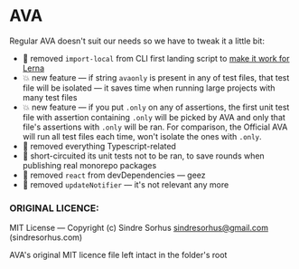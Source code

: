 # AVA

Regular AVA doesn't suit our needs so we have to tweak it a little bit:

* 🔧 removed `import-local` from CLI first landing script to [make it work for Lerna](https://github.com/sindresorhus/import-local/issues/6)
* 💥 new feature — if string `avaonly` is present in any of test files, that test file will be isolated — it saves time when running large projects with many test files
* 💥 new feature — if you put `.only` on any of assertions, the first unit test file with assertion containing `.only` will be picked by AVA and only that file's assertions with `.only` will be ran. For comparison, the Official AVA will run all test files each time, won't isolate the ones with `.only`.
* 🔧 removed everything Typescript-related
* 🔧 short-circuited its unit tests not to be ran, to save rounds when publishing real monorepo packages
* 🔧 removed `react` from devDependencies — geez
* 🔧 removed `updateNotifier` — it's not relevant any more

### ORIGINAL LICENCE:
MIT License — Copyright (c) Sindre Sorhus <sindresorhus@gmail.com> (sindresorhus.com)

AVA's original MIT licence file left intact in the folder's root
